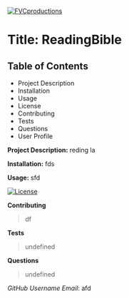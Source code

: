 
<a href="http://fvcproductions.com"><img src="https://avatars1.githubusercontent.com/u/4284691?v=3&s=200" title="FVCproductions" alt="FVCproductions"></a>
# Title: ReadingBible

## Table of Contents
- Project Description
- Installation
- Usage
- License
- Contributing
- Tests
- Questions
- User Profile

**Project Description:** reding la

**Installation:** fds

**Usage:** sfd

[![License](http://img.shields.io/:license-ReadingBible-blue.svg)](http://doge.mit-license.org)

**Contributing**
> df

**Tests**
> undefined

**Questions**
> undefined

_GitHub Username Email_: afd